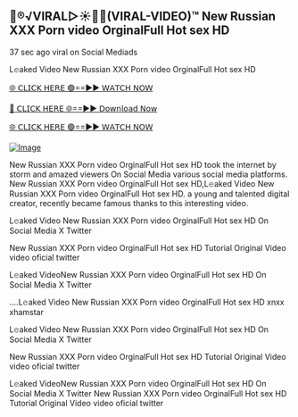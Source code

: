 ## 👙®️√VIRAL▷☀️👄💥(VIRAL-VIDEO)™ New Russian XXX Porn video OrginalFull Hot sex HD



37 sec ago viral on Social Mediads

L𝚎aked Video New Russian XXX Porn video OrginalFull Hot sex HD

[🌐 𝖢𝖫𝖨𝖢𝖪 𝖧𝖤𝖱𝖤 🟢==►► 𝖶𝖠𝖳𝖢𝖧 𝖭𝖮𝖶](https://3-tanei-pinik.blogspot.com/2025/02/viral-video.html)

[🔴 𝖢𝖫𝖨𝖢𝖪 𝖧𝖤𝖱𝖤 🌐==►► 𝖣𝗈𝗐𝗇𝗅𝗈𝖺𝖽 𝖭𝗈𝗐](https://3-tanei-pinik.blogspot.com/2025/02/viral-video.html)

[🌐 𝖢𝖫𝖨𝖢𝖪 𝖧𝖤𝖱𝖤 🟢==►► 𝖶𝖠𝖳𝖢𝖧 𝖭𝖮𝖶](https://3-tanei-pinik.blogspot.com/2025/02/viral-video.html)

[![Image](https://github.com/user-attachments/assets/ff3b7bd4-415c-4ca3-a6c8-b1f096193c29)](https://3-tanei-pinik.blogspot.com/2025/02/viral-video.html)

New Russian XXX Porn video OrginalFull Hot sex HD took the internet by storm and amazed viewers On Social Media various social media platforms. New Russian XXX Porn video OrginalFull Hot sex HD,L𝚎aked Video New Russian XXX Porn video OrginalFull Hot sex HD. a young and talented digital creator, recently became famous thanks to this interesting video.

L𝚎aked Video New Russian XXX Porn video OrginalFull Hot sex HD On Social Media X Twitter

New Russian XXX Porn video OrginalFull Hot sex HD Tutorial Original Video video oficial twitter

L𝚎aked VideoNew Russian XXX Porn video OrginalFull Hot sex HD On Social Media X Twitter

....L𝚎aked Video New Russian XXX Porn video OrginalFull Hot sex HD xnxx xhamstar

L𝚎aked Video New Russian XXX Porn video OrginalFull Hot sex HD On Social Media X Twitter

New Russian XXX Porn video OrginalFull Hot sex HD Tutorial Original Video video oficial twitter

L𝚎aked VideoNew Russian XXX Porn video OrginalFull Hot sex HD On Social Media X Twitter
New Russian XXX Porn video OrginalFull Hot sex HD Tutorial Original Video video oficial twitter
